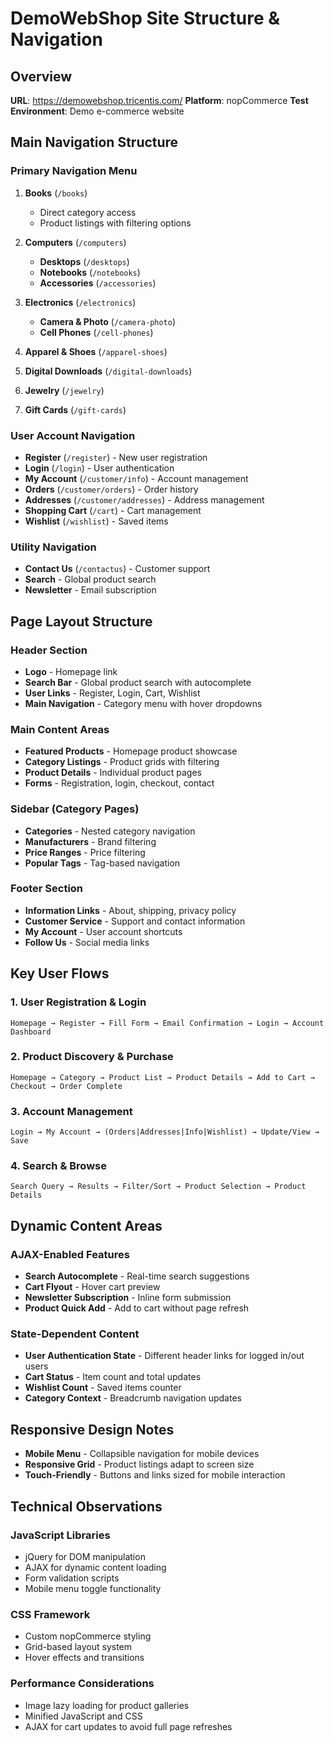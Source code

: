 # DemoWebShop Site Structure & Navigation

## Overview
**URL**: https://demowebshop.tricentis.com/
**Platform**: nopCommerce
**Test Environment**: Demo e-commerce website

## Main Navigation Structure

### Primary Navigation Menu
1. **Books** (`/books`)
   - Direct category access
   - Product listings with filtering options

2. **Computers** (`/computers`)
   - **Desktops** (`/desktops`)
   - **Notebooks** (`/notebooks`)
   - **Accessories** (`/accessories`)

3. **Electronics** (`/electronics`)
   - **Camera & Photo** (`/camera-photo`)
   - **Cell Phones** (`/cell-phones`)

4. **Apparel & Shoes** (`/apparel-shoes`)

5. **Digital Downloads** (`/digital-downloads`)

6. **Jewelry** (`/jewelry`)

7. **Gift Cards** (`/gift-cards`)

### User Account Navigation
- **Register** (`/register`) - New user registration
- **Login** (`/login`) - User authentication
- **My Account** (`/customer/info`) - Account management
- **Orders** (`/customer/orders`) - Order history
- **Addresses** (`/customer/addresses`) - Address management
- **Shopping Cart** (`/cart`) - Cart management
- **Wishlist** (`/wishlist`) - Saved items

### Utility Navigation
- **Contact Us** (`/contactus`) - Customer support
- **Search** - Global product search
- **Newsletter** - Email subscription

## Page Layout Structure

### Header Section
- **Logo** - Homepage link
- **Search Bar** - Global product search with autocomplete
- **User Links** - Register, Login, Cart, Wishlist
- **Main Navigation** - Category menu with hover dropdowns

### Main Content Areas
- **Featured Products** - Homepage product showcase
- **Category Listings** - Product grids with filtering
- **Product Details** - Individual product pages
- **Forms** - Registration, login, checkout, contact

### Sidebar (Category Pages)
- **Categories** - Nested category navigation
- **Manufacturers** - Brand filtering
- **Price Ranges** - Price filtering
- **Popular Tags** - Tag-based navigation

### Footer Section
- **Information Links** - About, shipping, privacy policy
- **Customer Service** - Support and contact information
- **My Account** - User account shortcuts
- **Follow Us** - Social media links

## Key User Flows

### 1. User Registration & Login
```
Homepage → Register → Fill Form → Email Confirmation → Login → Account Dashboard
```

### 2. Product Discovery & Purchase
```
Homepage → Category → Product List → Product Details → Add to Cart → Checkout → Order Complete
```

### 3. Account Management
```
Login → My Account → (Orders|Addresses|Info|Wishlist) → Update/View → Save
```

### 4. Search & Browse
```
Search Query → Results → Filter/Sort → Product Selection → Product Details
```

## Dynamic Content Areas

### AJAX-Enabled Features
- **Search Autocomplete** - Real-time search suggestions
- **Cart Flyout** - Hover cart preview
- **Newsletter Subscription** - Inline form submission
- **Product Quick Add** - Add to cart without page refresh

### State-Dependent Content
- **User Authentication State** - Different header links for logged in/out users
- **Cart Status** - Item count and total updates
- **Wishlist Count** - Saved items counter
- **Category Context** - Breadcrumb navigation updates

## Responsive Design Notes
- **Mobile Menu** - Collapsible navigation for mobile devices
- **Responsive Grid** - Product listings adapt to screen size
- **Touch-Friendly** - Buttons and links sized for mobile interaction

## Technical Observations

### JavaScript Libraries
- jQuery for DOM manipulation
- AJAX for dynamic content loading
- Form validation scripts
- Mobile menu toggle functionality

### CSS Framework
- Custom nopCommerce styling
- Grid-based layout system
- Hover effects and transitions

### Performance Considerations
- Image lazy loading for product galleries
- Minified JavaScript and CSS
- AJAX for cart updates to avoid full page refreshes